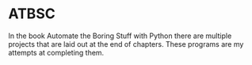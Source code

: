 # ATBSC
In the book Automate the Boring Stuff with Python there are multiple projects that are laid out at the end of chapters. These programs are my attempts at completing them. 
